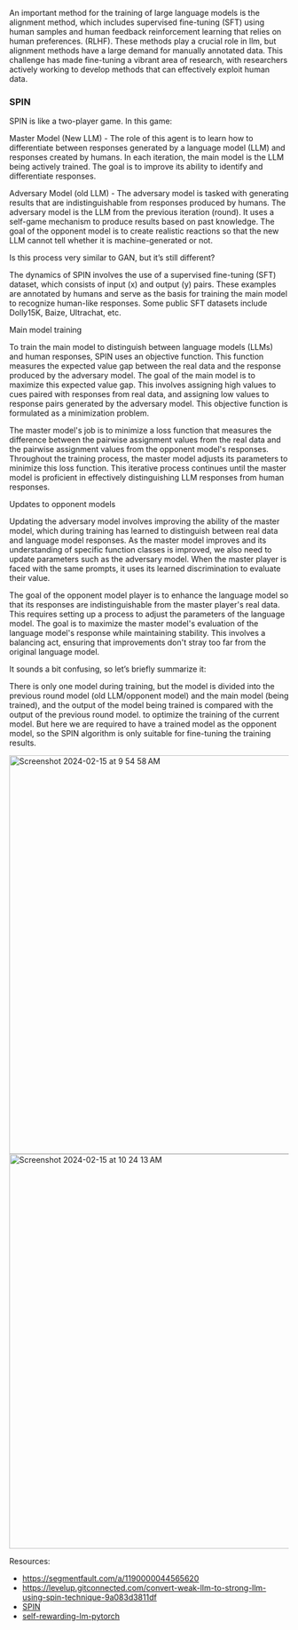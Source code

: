 An important method for the training of large language models is the alignment method, which includes supervised fine-tuning (SFT) using human samples and human feedback reinforcement learning that relies on human preferences. (RLHF). These methods play a crucial role in llm, but alignment methods have a large demand for manually annotated data. This challenge has made fine-tuning a vibrant area of ​​research, with researchers actively working to develop methods that can effectively exploit human data.

### SPIN
SPIN is like a two-player game. In this game:

Master Model (New LLM) - The role of this agent is to learn how to differentiate between responses generated by a language model (LLM) and responses created by humans. In each iteration, the main model is the LLM being actively trained. The goal is to improve its ability to identify and differentiate responses.

Adversary Model (old LLM) - The adversary model is tasked with generating results that are indistinguishable from responses produced by humans. The adversary model is the LLM from the previous iteration (round). It uses a self-game mechanism to produce results based on past knowledge. The goal of the opponent model is to create realistic reactions so that the new LLM cannot tell whether it is machine-generated or not.

Is this process very similar to GAN, but it’s still different?

The dynamics of SPIN involves the use of a supervised fine-tuning (SFT) dataset, which consists of input (x) and output (y) pairs. These examples are annotated by humans and serve as the basis for training the main model to recognize human-like responses. Some public SFT datasets include Dolly15K, Baize, Ultrachat, etc.

Main model training

To train the main model to distinguish between language models (LLMs) and human responses, SPIN uses an objective function. This function measures the expected value gap between the real data and the response produced by the adversary model. The goal of the main model is to maximize this expected value gap. This involves assigning high values ​​to cues paired with responses from real data, and assigning low values ​​to response pairs generated by the adversary model. This objective function is formulated as a minimization problem.

The master model's job is to minimize a loss function that measures the difference between the pairwise assignment values ​​from the real data and the pairwise assignment values ​​from the opponent model's responses. Throughout the training process, the master model adjusts its parameters to minimize this loss function. This iterative process continues until the master model is proficient in effectively distinguishing LLM responses from human responses.

Updates to opponent models

Updating the adversary model involves improving the ability of the master model, which during training has learned to distinguish between real data and language model responses. As the master model improves and its understanding of specific function classes is improved, we also need to update parameters such as the adversary model. When the master player is faced with the same prompts, it uses its learned discrimination to evaluate their value.

The goal of the opponent model player is to enhance the language model so that its responses are indistinguishable from the master player's real data. This requires setting up a process to adjust the parameters of the language model. The goal is to maximize the master model's evaluation of the language model's response while maintaining stability. This involves a balancing act, ensuring that improvements don't stray too far from the original language model.

It sounds a bit confusing, so let’s briefly summarize it:

There is only one model during training, but the model is divided into the previous round model (old LLM/opponent model) and the main model (being trained), and the output of the model being trained is compared with the output of the previous round model. to optimize the training of the current model. But here we are required to have a trained model as the opponent model, so the SPIN algorithm is only suitable for fine-tuning the training results.

<img width="718" alt="Screenshot 2024-02-15 at 9 54 58 AM" src="https://github.com/andysingal/llm-course/assets/20493493/4532fb14-ebd2-4bda-bcb1-05c17d8532b0">


<img width="711" alt="Screenshot 2024-02-15 at 10 24 13 AM" src="https://github.com/andysingal/llm-course/assets/20493493/eba1deb5-6447-4cc6-9b70-ee4b8a9737fe">

Resources:
- https://segmentfault.com/a/1190000044565620
- https://levelup.gitconnected.com/convert-weak-llm-to-strong-llm-using-spin-technique-9a083d3811df
- [SPIN](https://github.com/uclaml/SPIN)
- [self-rewarding-lm-pytorch](https://github.com/lucidrains/self-rewarding-lm-pytorch)

  

